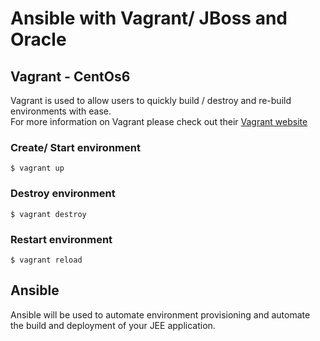 # Ansible with Vagrant/ JBoss and Oracle

##  Vagrant - CentOs6

Vagrant is used to allow users to quickly build / destroy and re-build environments with ease.  
For more information on Vagrant please check out their [Vagrant website](https://www.vagrantup.com/)

### Create/ Start environment

    $ vagrant up 

### Destroy environment

    $ vagrant destroy

### Restart environment 
 
    $ vagrant reload  
                                                                                                                                             
## Ansible

Ansible will be used to automate environment provisioning and automate the build and deployment of your 
JEE application.                                                                                                                                               
                                                                                                                                     


